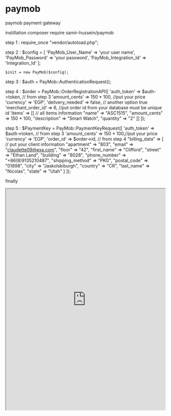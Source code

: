 # paymob
paymob payment gateway


instillation
    composer require samir-hussein/paymob
    
step 1 :
    require_once "vendor/autoload.php";

step 2 :
    $config = [
      'PayMob_User_Name' => 'your user name',
      'PayMob_Password' => 'your password',
      'PayMob_Integration_Id' => 'Integration_Id'
    ];
    
    $init = new PayMob($config);
    
step 3 :
    $auth = PayMob::AuthenticationRequest();
    
step 4 : 
    $order = PayMob::OrderRegistrationAPI([
      'auth_token' => $auth->token, // from step 3
      'amount_cents' => 150 * 100, //put your price
      'currency' => 'EGP',
      'delivery_needed' => false, // another option true
      'merchant_order_id' => 6, //put order id from your database must be unique id
      'items' => [[ // all items information
          "name" => "ASC1515",
          "amount_cents" => 150 * 100,
          "description" => "Smart Watch",
          "quantity" => "2"
      ]]
    ]);
    
step 5 : 
    $PaymentKey = PayMob::PaymentKeyRequest([
      'auth_token' => $auth->token, // from step 3
      'amount_cents' => 150 * 100,//put your price
      'currency' => 'EGP',
      'order_id' => $order->id, // from step 4
      "billing_data" => [ // put your client information
          "apartment" => "803",
          "email" => "claudette09@exa.com",
          "floor" => "42",
          "first_name" => "Clifford",
          "street" => "Ethan Land",
          "building" => "8028",
          "phone_number" => "+86(8)9135210487",
          "shipping_method" => "PKG",
          "postal_code" => "01898",
          "city" => "Jaskolskiburgh",
          "country" => "CR",
          "last_name" => "Nicolas",
          "state" => "Utah"
      ]
    ]);
    
finally 
  <iframe width="100%" height="700" src="https://accept.paymob.com/api/acceptance/iframes/{{your frame id here}}?payment_token=<?= $PaymentKey->token // from step 5 ?>">
